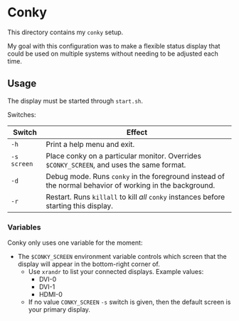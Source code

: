 
# Conky

This directory contains my `conky` setup.

My goal with this configuration was to make a flexible status display that could be used on multiple systems without needing to be adjusted each time.

## Usage 

The display must be started through `start.sh`.

Switches:

| **Switch**  | **Effect**                                                                                              |
|-------------|---------------------------------------------------------------------------------------------------------|
| `-h`        | Print a help menu and exit.                                                                             |
| `-s screen` | Place conky on a particular  monitor. Overrides `$CONKY_SCREEN`, and uses the same format.              |
| `-d`        | Debug mode. Runs `conky` in the foreground instead of the normal behavior of working in the background. |
| `-r`        | Restart. Runs `killall` to kill *all* `conky` instances before starting this display.                   |

### Variables

Conky only uses one variable for the moment:

* The `$CONKY_SCREEN` environment variable controls which screen that the display will appear in the bottom-right corner of.
  * Use `xrandr` to list your connected displays. Example values:
    * DVI-0
    * DVI-1
    * HDMI-0
  * If no value `CONKY_SCREEN` `-s` switch is given, then the default screen is your primary display.

